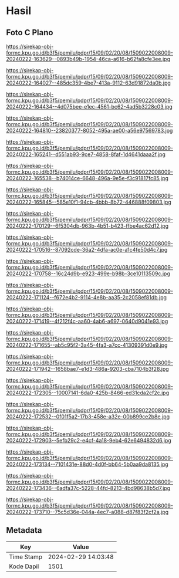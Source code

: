 # Hasil

## Foto C Plano

https://sirekap-obj-formc.kpu.go.id/b3f5/pemilu/pdpr/15/09/02/20/08/1509022008009-20240222-163629--0893b49b-1954-46ca-a616-b62fa8cfe3ee.jpg

https://sirekap-obj-formc.kpu.go.id/b3f5/pemilu/pdpr/15/09/02/20/08/1509022008009-20240222-164027--485dc359-4be7-413a-9112-63d91872da0b.jpg

https://sirekap-obj-formc.kpu.go.id/b3f5/pemilu/pdpr/15/09/02/20/08/1509022008009-20240222-164434--4d075bee-e1ec-4561-bc62-4ad5b3228c03.jpg

https://sirekap-obj-formc.kpu.go.id/b3f5/pemilu/pdpr/15/09/02/20/08/1509022008009-20240222-164810--23820377-8052-495a-ae00-a56e97569783.jpg

https://sirekap-obj-formc.kpu.go.id/b3f5/pemilu/pdpr/15/09/02/20/08/1509022008009-20240222-165241--d551ab93-9ce7-4858-8faf-1d4641daaa2f.jpg

https://sirekap-obj-formc.kpu.go.id/b3f5/pemilu/pdpr/15/09/02/20/08/1509022008009-20240222-165538--b74014ce-6648-496a-9e5e-f3c91817fc85.jpg

https://sirekap-obj-formc.kpu.go.id/b3f5/pemilu/pdpr/15/09/02/20/08/1509022008009-20240222-165845--585e10f1-94cb-4bbb-8b72-446888f09803.jpg

https://sirekap-obj-formc.kpu.go.id/b3f5/pemilu/pdpr/15/09/02/20/08/1509022008009-20240222-170129--6f5304db-963b-4b51-b423-ffbe4ac62d12.jpg

https://sirekap-obj-formc.kpu.go.id/b3f5/pemilu/pdpr/15/09/02/20/08/1509022008009-20240222-170516--87092cde-36a2-4dfa-ac0e-a1c4fe50d4c7.jpg

https://sirekap-obj-formc.kpu.go.id/b3f5/pemilu/pdpr/15/09/02/20/08/1509022008009-20240222-170758--16c24d9b-e923-499e-b98b-3ce10113509c.jpg

https://sirekap-obj-formc.kpu.go.id/b3f5/pemilu/pdpr/15/09/02/20/08/1509022008009-20240222-171124--f672e4b2-9114-4e8b-aa35-2c2058ef81db.jpg

https://sirekap-obj-formc.kpu.go.id/b3f5/pemilu/pdpr/15/09/02/20/08/1509022008009-20240222-171419--4f212f4c-aa60-4ab6-a697-0640d9041e93.jpg

https://sirekap-obj-formc.kpu.go.id/b3f5/pemilu/pdpr/15/09/02/20/08/1509022008009-20240222-171655--ab5c95f2-3a45-4fa3-a7cc-41309391d0e9.jpg

https://sirekap-obj-formc.kpu.go.id/b3f5/pemilu/pdpr/15/09/02/20/08/1509022008009-20240222-171942--1658bae7-e1d3-486a-9203-cba7104b3f28.jpg

https://sirekap-obj-formc.kpu.go.id/b3f5/pemilu/pdpr/15/09/02/20/08/1509022008009-20240222-172305--10007141-6da0-425b-8466-ed31cda2cf2c.jpg

https://sirekap-obj-formc.kpu.go.id/b3f5/pemilu/pdpr/15/09/02/20/08/1509022008009-20240222-172532--0f01f5a2-17b3-458e-a32e-00b899ce2b8e.jpg

https://sirekap-obj-formc.kpu.go.id/b3f5/pemilu/pdpr/15/09/02/20/08/1509022008009-20240222-172903--5efb29c2-e4cf-4a18-9eb4-62e6494832d6.jpg

https://sirekap-obj-formc.kpu.go.id/b3f5/pemilu/pdpr/15/09/02/20/08/1509022008009-20240222-173134--7101431e-88d0-4d0f-bb64-5b0aa9da8135.jpg

https://sirekap-obj-formc.kpu.go.id/b3f5/pemilu/pdpr/15/09/02/20/08/1509022008009-20240222-173436--6adfa37c-5228-44fd-8213-4bd98638b5d7.jpg

https://sirekap-obj-formc.kpu.go.id/b3f5/pemilu/pdpr/15/09/02/20/08/1509022008009-20240222-173710--75c5d36e-044a-4ec7-a088-d87f83f2cf2a.jpg


## Metadata

| Key        | Value               |
| ---------- | ------------------- |
| Time Stamp | 2024-02-29 14:03:48 |
| Kode Dapil | 1501                |



